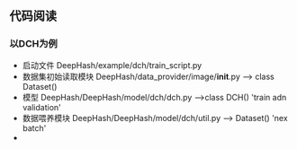 ## 代码阅读

### 以DCH为例

- 启动文件 DeepHash/example/dch/train_script.py
- 数据集初始读取模块 DeepHash/data_provider/image/__init__.py --> class Dataset()
- 模型 DeepHash/DeepHash/model/dch/dch.py -->class DCH() 'train adn validation'
- 数据喂养模块 DeepHash/DeepHash/model/dch/util.py --> Dataset() 'nex batch'
- 